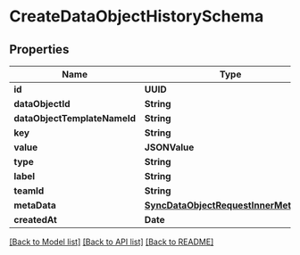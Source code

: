 # CreateDataObjectHistorySchema

## Properties
Name | Type | Description | Notes
------------ | ------------- | ------------- | -------------
**id** | **UUID** |  | [optional] 
**dataObjectId** | **String** |  | 
**dataObjectTemplateNameId** | **String** |  | 
**key** | **String** |  | 
**value** | **JSONValue** |  | [optional] 
**type** | **String** |  | 
**label** | **String** |  | [optional] 
**teamId** | **String** |  | [optional] 
**metaData** | [**SyncDataObjectRequestInnerMetaData**](SyncDataObjectRequestInnerMetaData.md) |  | 
**createdAt** | **Date** |  | [optional] 

[[Back to Model list]](../README.md#documentation-for-models) [[Back to API list]](../README.md#documentation-for-api-endpoints) [[Back to README]](../README.md)


